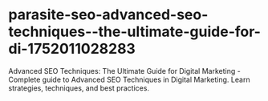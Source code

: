 # parasite-seo-advanced-seo-techniques--the-ultimate-guide-for-di-1752011028283
Advanced SEO Techniques: The Ultimate Guide for Digital Marketing - Complete guide to Advanced SEO Techniques in Digital Marketing. Learn strategies, techniques, and best practices.
